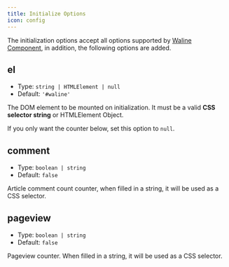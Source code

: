 ```yaml
---
title: Initialize Options
icon: config
---
```


The initialization options accept all options supported by [Waline Component](component.md), in addition, the following options are added.

## el

- Type: `string | HTMLElement | null`
- Default: `'#waline'`

The DOM element to be mounted on initialization. It must be a valid **CSS selector string** or HTMLElement Object.

If you only want the counter below, set this option to `null`.

## comment

- Type: `boolean | string`
- Default: `false`

Article comment count counter, when filled in a string, it will be used as a CSS selector.

## pageview

- Type: `boolean | string`
- Default: `false`

Pageview counter. When filled in a string, it will be used as a CSS selector.
